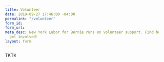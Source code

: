 ```yaml
---
title: Volunteer
date: 2019-09-27 17:46:00 -04:00
permalink: "/volunteer"
form_id: 
form_url: 
meta_desc: New York Labor for Bernie runs on volunteer support. Find how how you can
  get involved!
layout: form
---
```


TKTK